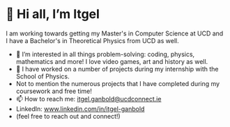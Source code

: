 # 👋 Hi all, I’m Itgel

I am working towards getting my Master's in Computer Science at UCD and I have a Bachelor's in Theoretical Physics from UCD as well.

- 👀 I’m interested in all things problem-solving: coding, physics, mathematics and more! I love video games, art and history as well.
- 💞️ I have worked on a number of projects during my internship with the School of Physics.
- Not to mention the numerous projects that I have completed during my coursework and free time!
- 📫 How to reach me: itgel.ganbold@ucdconnect.ie
- LinkedIn: www.linkedin.com/in/itgel-ganbold
- (feel free to reach out and connect!)

<!---
ItgelGanbold98/ItgelGanbold98 is a ✨ special ✨ repository because its `README.md` (this file) appears on your GitHub profile.
You can click the Preview link to take a look at your changes.
--->

